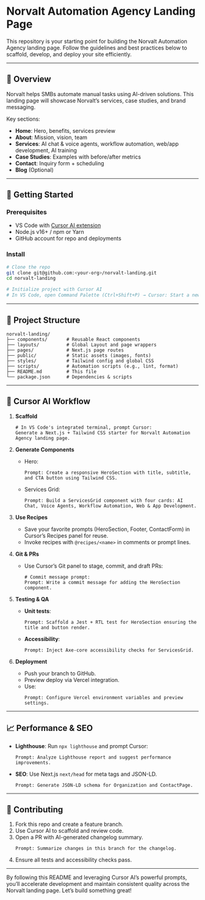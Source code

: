 # Norvalt Automation Agency Landing Page

This repository is your starting point for building the Norvalt Automation Agency landing page. Follow the guidelines and best practices below to scaffold, develop, and deploy your site efficiently.

---

## 📝 Overview

Norvalt helps SMBs automate manual tasks using AI-driven solutions. This landing page will showcase Norvalt’s services, case studies, and brand messaging.

Key sections:
- **Home**: Hero, benefits, services preview
- **About**: Mission, vision, team
- **Services**: AI chat & voice agents, workflow automation, web/app development, AI training
- **Case Studies**: Examples with before/after metrics
- **Contact**: Inquiry form + scheduling
- **Blog** (Optional)

---

## 🚀 Getting Started

### Prerequisites

- VS Code with [Cursor AI extension](https://cursor.so/)
- Node.js v16+ / npm or Yarn
- GitHub account for repo and deployments

### Install

```bash
# Clone the repo
git clone git@github.com:<your-org>/norvalt-landing.git
cd norvalt-landing

# Initialize project with Cursor AI
# In VS Code, open Command Palette (Ctrl+Shift+P) → Cursor: Start a new project → Choose Next.js + Tailwind CSS starter
```

---

## 📐 Project Structure

```text
norvalt-landing/
├── components/       # Reusable React components
├── layouts/          # Global Layout and page wrappers
├── pages/            # Next.js page routes
├── public/           # Static assets (images, fonts)
├── styles/           # Tailwind config and global CSS
├── scripts/          # Automation scripts (e.g., lint, format)
├── README.md         # This file
└── package.json      # Dependencies & scripts
```

---

## 🤖 Cursor AI Workflow

1. **Scaffold**  
   ```
   # In VS Code's integrated terminal, prompt Cursor:
   Generate a Next.js + Tailwind CSS starter for Norvalt Automation Agency landing page.
   ```
2. **Generate Components**  
   - Hero:  
     ```
     Prompt: Create a responsive HeroSection with title, subtitle, and CTA button using Tailwind CSS.
     ```
   - Services Grid:  
     ```
     Prompt: Build a ServicesGrid component with four cards: AI Chat, Voice Agents, Workflow Automation, Web & App Development.
     ```

3. **Use Recipes**  
   - Save your favorite prompts (HeroSection, Footer, ContactForm) in Cursor’s Recipes panel for reuse.
   - Invoke recipes with `@recipes/<name>` in comments or prompt lines.

4. **Git & PRs**  
   - Use Cursor’s Git panel to stage, commit, and draft PRs:  
     ```
     # Commit message prompt:
     Prompt: Write a commit message for adding the HeroSection component.
     ```

5. **Testing & QA**  
   - **Unit tests**:  
     ```
     Prompt: Scaffold a Jest + RTL test for HeroSection ensuring the title and button render.
     ```
   - **Accessibility**:  
     ```
     Prompt: Inject Axe-core accessibility checks for ServicesGrid.
     ```

6. **Deployment**  
   - Push your branch to GitHub.  
   - Preview deploy via Vercel integration.  
   - Use:  
     ```
     Prompt: Configure Vercel environment variables and preview settings.
     ```

---

## 📈 Performance & SEO

- **Lighthouse**: Run `npx lighthouse` and prompt Cursor:  
  ```
  Prompt: Analyze Lighthouse report and suggest performance improvements.
  ```
- **SEO**: Use Next.js `next/head` for meta tags and JSON-LD.  
  ```
  Prompt: Generate JSON-LD schema for Organization and ContactPage.
  ```

---

## 🤝 Contributing

1. Fork this repo and create a feature branch.
2. Use Cursor AI to scaffold and review code.
3. Open a PR with AI-generated changelog summary.  
   ```
   Prompt: Summarize changes in this branch for the changelog.
   ```
4. Ensure all tests and accessibility checks pass.

---

By following this README and leveraging Cursor AI’s powerful prompts, you’ll accelerate development and maintain consistent quality across the Norvalt landing page. Let’s build something great!
